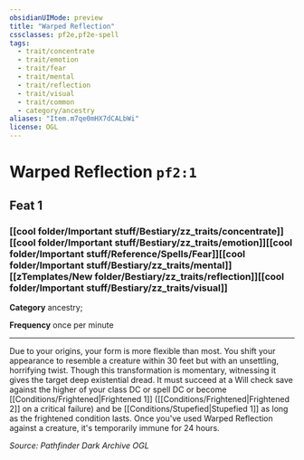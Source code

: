 ```yaml
---
obsidianUIMode: preview
title: "Warped Reflection"
cssclasses: pf2e,pf2e-spell
tags:
  - trait/concentrate
  - trait/emotion
  - trait/fear
  - trait/mental
  - trait/reflection
  - trait/visual
  - trait/common
  - category/ancestry
aliases: "Item.m7qe0mHX7dCALbWi"
license: OGL
---
```

# Warped Reflection `pf2:1`
## Feat 1
### [[cool folder/Important stuff/Bestiary/zz_traits/concentrate]][[cool folder/Important stuff/Bestiary/zz_traits/emotion]][[cool folder/Important stuff/Reference/Spells/Fear]][[cool folder/Important stuff/Bestiary/zz_traits/mental]][[zTemplates/New folder/Bestiary/zz_traits/reflection]][[cool folder/Important stuff/Bestiary/zz_traits/visual]]

**Category** ancestry; 




**Frequency** once per minute

* * *

Due to your origins, your form is more flexible than most. You shift your appearance to resemble a creature within 30 feet but with an unsettling, horrifying twist. Though this transformation is momentary, witnessing it gives the target deep existential dread. It must succeed at a Will check save against the higher of your class DC or spell DC or become [[Conditions/Frightened|Frightened 1]] ([[Conditions/Frightened|Frightened 2]] on a critical failure) and be [[Conditions/Stupefied|Stupefied 1]] as long as the frightened condition lasts. Once you've used Warped Reflection against a creature, it's temporarily immune for 24 hours.

*Source: Pathfinder Dark Archive*
*OGL*